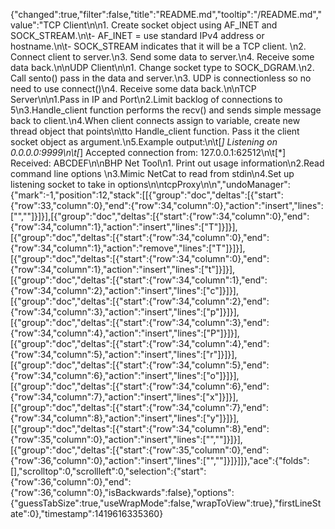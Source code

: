 {"changed":true,"filter":false,"title":"README.md","tooltip":"/README.md","value":"TCP Client\n\n1. Create socket object using AF_INET and SOCK_STREAM.\n\t- AF_INET = use standard IPv4 address or hostname.\n\t- SOCK_STREAM indicates that it will be a TCP client. \n2. Connect client to server.\n3. Send some data to server.\n4. Receive some data back.\n\nUDP Client\n\n1. Change socket type to SOCK_DGRAM.\n2. Call sento() pass in the data and server.\n3. UDP is connectionless so no need to use connect()\n4. Receive some data back.\n\nTCP Server\n\n1.Pass in IP and Port\n2.Limit backlog of connections to 5\n3.Handle_client function performs the recv() and sends simple message back to client.\n4.When client connects assign to variable, create new thread object that points\n\tto Handle_client function. Pass it the client socket object as argument.\n5.Example output:\n\t[*] Listening on 0.0.0.0:9999\n\t[*] Accepted connection from: 127.0.0.1:62512\n\t[*] Received: ABCDEF\n\nBHP Net Tool\n1. Print out usage information\n2.Read command line options \n3.Mimic NetCat to read from stdin\n4.Set up listening socket to take in options\n\ntcpProxy\n\n","undoManager":{"mark":-1,"position":12,"stack":[[{"group":"doc","deltas":[{"start":{"row":33,"column":0},"end":{"row":34,"column":0},"action":"insert","lines":["",""]}]}],[{"group":"doc","deltas":[{"start":{"row":34,"column":0},"end":{"row":34,"column":1},"action":"insert","lines":["T"]}]}],[{"group":"doc","deltas":[{"start":{"row":34,"column":0},"end":{"row":34,"column":1},"action":"remove","lines":["T"]}]}],[{"group":"doc","deltas":[{"start":{"row":34,"column":0},"end":{"row":34,"column":1},"action":"insert","lines":["t"]}]}],[{"group":"doc","deltas":[{"start":{"row":34,"column":1},"end":{"row":34,"column":2},"action":"insert","lines":["c"]}]}],[{"group":"doc","deltas":[{"start":{"row":34,"column":2},"end":{"row":34,"column":3},"action":"insert","lines":["p"]}]}],[{"group":"doc","deltas":[{"start":{"row":34,"column":3},"end":{"row":34,"column":4},"action":"insert","lines":["P"]}]}],[{"group":"doc","deltas":[{"start":{"row":34,"column":4},"end":{"row":34,"column":5},"action":"insert","lines":["r"]}]}],[{"group":"doc","deltas":[{"start":{"row":34,"column":5},"end":{"row":34,"column":6},"action":"insert","lines":["o"]}]}],[{"group":"doc","deltas":[{"start":{"row":34,"column":6},"end":{"row":34,"column":7},"action":"insert","lines":["x"]}]}],[{"group":"doc","deltas":[{"start":{"row":34,"column":7},"end":{"row":34,"column":8},"action":"insert","lines":["y"]}]}],[{"group":"doc","deltas":[{"start":{"row":34,"column":8},"end":{"row":35,"column":0},"action":"insert","lines":["",""]}]}],[{"group":"doc","deltas":[{"start":{"row":35,"column":0},"end":{"row":36,"column":0},"action":"insert","lines":["",""]}]}]]},"ace":{"folds":[],"scrolltop":0,"scrollleft":0,"selection":{"start":{"row":36,"column":0},"end":{"row":36,"column":0},"isBackwards":false},"options":{"guessTabSize":true,"useWrapMode":false,"wrapToView":true},"firstLineState":0},"timestamp":1419616335360}